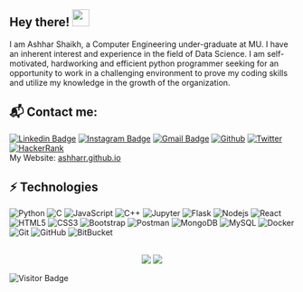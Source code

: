 ## Hey there! <img src="https://raw.githubusercontent.com/aemmadi/aemmadi/master/wave.gif" width="30px">

I am Ashhar Shaikh, a Computer Engineering under-graduate at MU. I have an inherent interest and experience in the field of Data Science. I am self-motivated, hardworking and efficient python programmer seeking for an opportunity to work in a challenging environment to prove my coding skills and utilize my knowledge in the growth of the organization.

## 📬 Contact me: 

[![Linkedin Badge](https://img.shields.io/badge/-LinkedIn-blue?style=flat-square&logo=Linkedin&logoColor=white&link=https://www.linkedin.com/in/ashharshaikh/)](https://www.linkedin.com/in/ashharshaikh/)
[![Instagram Badge](https://img.shields.io/badge/-Instagram-purple?style=flat-square&logo=instagram&logoColor=white&link=https://instagram.com/ashharr/)](https://instagram.com/ashharr)
[![Gmail Badge](https://img.shields.io/badge/-Gmail-c14438?style=flat-square&logo=Gmail&logoColor=white&link=mailto:shaikh.ashhar6@gmail.com)](mailto:shaikh.ashhar6@gmail.com)
[![Github](https://img.shields.io/badge/GitHub-100000?style=flat-square&logo=github&logoColor=white&link=https://www.github.com/ashharr)](https://www.github.com/ashharr)
[![Twitter](https://img.shields.io/badge/Twitter-1DA1F2?style=flat-square&logo=twitter&logoColor=white&link=https://www.twitter.com/notashhar)](https://www.twitter.com/notashhar)
[![HackerRank](https://img.shields.io/badge/-HackerRank-black?style=flat-square&logo=github&logoColor=white&link=https://www.hackerrank.com/ashharr)](https://www.hackerrank.com/ashharr)  
My Website: [ashharr.github.io](https://ashharr.github.io)




## ⚡ Technologies

![Python](https://img.shields.io/badge/Python-563D7C?style=flat-square&logo=Python&logoColor=white)
![C](https://img.shields.io/badge/C-00599C?style=flat-square&logo=c&logoColor=white)
![JavaScript](https://img.shields.io/badge/-JavaScript-black?style=flat-square&logo=javascript)
![C++](https://img.shields.io/badge/-C++-00599C?style=flat-square&logo=c&logoColor=red)
![Jupyter](https://img.shields.io/badge/Jupyter-F37626.svg?&style=flat-square&logo=Jupyter&logoColor=white)
![Flask](https://img.shields.io/badge/Flask-000000?style=flat-square&logo=flask&logoColor=white)
![Nodejs](https://img.shields.io/badge/-Nodejs-purple?style=flat-square&logo=Node.js)
![React](https://img.shields.io/badge/-React-black?style=flat-square&logo=react)
![HTML5](https://img.shields.io/badge/-HTML5-E34F26?style=flat-square&logo=html5&logoColor=white)
![CSS3](https://img.shields.io/badge/-CSS3-1572B6?style=flat-square&logo=css3)
![Bootstrap](https://img.shields.io/badge/-Bootstrap-563D7C?style=flat-square&logo=bootstrap)
![Postman](https://img.shields.io/badge/Postman-F37626?style=flat-square&logo&logo=Postman&logoColor=orange)
![MongoDB](https://img.shields.io/badge/-MongoDB-8E2959?style=flat-square&logo=mongodb)
![MySQL](https://img.shields.io/badge/-MySQL-black?style=flat-square&logo=mysql)
![Docker](https://img.shields.io/badge/-Docker-8E2959?style=flat-square&logo=docker)
![Git](https://img.shields.io/badge/-Git-black?style=flat-square&logo=git)
![GitHub](https://img.shields.io/badge/-GitHub-181717?style=flat-square&logo=github)
![BitBucket](https://img.shields.io/badge/-BitBucket-darkblue?style=flat-square&logo=bitbucket)  
<br>
<p align = "center">
  <img src = "https://github-readme-stats.vercel.app/api?username=ashharr&show_icons=true&theme=bear&line_height=27">
  <img src = "https://github-readme-stats.vercel.app/api/top-langs/?username=ashharr&hide=css,java,html&theme=bear">
</p>

![Visitor Badge](https://visitor-badge.laobi.icu/badge?page_id=ashharr)
